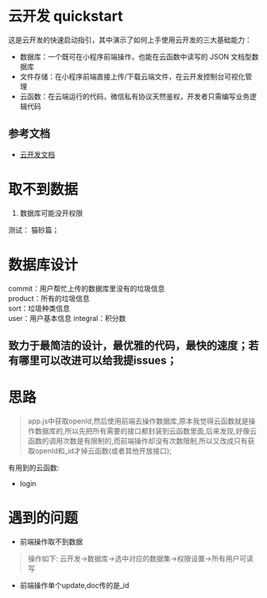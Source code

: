 # 云开发 quickstart

这是云开发的快速启动指引，其中演示了如何上手使用云开发的三大基础能力：

- 数据库：一个既可在小程序前端操作，也能在云函数中读写的 JSON 文档型数据库
- 文件存储：在小程序前端直接上传/下载云端文件，在云开发控制台可视化管理
- 云函数：在云端运行的代码，微信私有协议天然鉴权，开发者只需编写业务逻辑代码

## 参考文档

- [云开发文档](https://developers.weixin.qq.com/miniprogram/dev/wxcloud/basis/getting-started.html)

# 取不到数据
1. 数据库可能没开权限

测试：
猫砂篇；

# 数据库设计
commit：用户帮忙上传的数据库里没有的垃圾信息  
product：所有的垃圾信息  
sort：垃圾种类信息  
user：用户基本信息
integral：积分数


## 致力于最简洁的设计，最优雅的代码，最快的速度；若有哪里可以改进可以给我提issues；

# 思路
> app.js中获取openId,然后使用前端去操作数据库,原本我觉得云函数就是操作数据库的,所以先把所有需要的接口都封装到云函数里面,后来发现,好像云函数的调用次数是有限制的,而前端操作却没有次数限制,所以又改成只有获取openId和_id才掉云函数(或者其他开放接口);

有用到的云函数:
* login


# 遇到的问题
* 前端操作取不到数据
> 操作如下: 云开发->数据库->选中对应的数据集->权限设置->所有用户可读写
* 前端操作单个update,doc传的是_id
